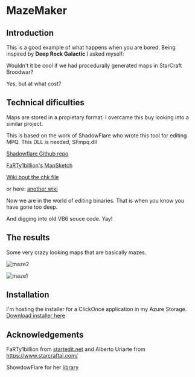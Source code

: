 # MazeMaker

## Introduction

This is a good example of what happens when you are bored. Being inspired by **Deep Rock Galactic** I asked myself:

Wouldn't it be cool if we had procedurally generated maps in StarCraft Broodwar?

Yes, but at what cost?

## Technical dificulties

Maps are stored in a propietary format. I overcame this buy looking into a similar project.

This is based on the work of ShadowFlare who wrote this tool for editing MPQ. This DLL is needed, SFmpq.dll

[Shadowflare Github repo](https://github.com/ShadowFlare/WinMPQ/blob/master/SFmpqapi.bas)

[FaRTy1billion's MapSketch](http://www.staredit.net/topic/10328/)

[Wiki bout the chk file](http://www.staredit.net/wiki/index.php?title=Scenario.chk)

or here:
[another wiki](https://www.starcraftai.com/wiki/CHK_Format)

Now we are in the world of editing binaries. That is when you know you have gone too deep.

And digging into old VB6 souce code. Yay!


## The results

Some very crazy looking maps that are basically mazes.

![maze2](https://github.com/LorenzoAlfaro/MazeMaker/assets/58958983/c98aa70b-18ba-4cdd-9c5e-373f8e6417fb)

![maze1](https://github.com/LorenzoAlfaro/MazeMaker/assets/58958983/647e8dd8-8b15-4b20-9f56-803a107964e6)


## Installation

I'm hosting the installer for a ClickOnce application in my Azure Storage.
[Download installer here](https://deploymentapps.z22.web.core.windows.net/MazeMaker/publish.htm)


## Acknowledgements
FaRTy1billion from [startedit.net](http://www.staredit.net/)
and
Alberto Uriarte from https://www.starcraftai.com/

ShowdowFlare for her [library](https://sfsrealm.hopto.org/)
